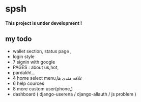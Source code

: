 # spsh
<h4>This project is under development !</h4>

<h2>my todo</h2>
<ul>
    <li>wallet section, status page ,</li>
    <li>login style</li>
    <li>7 signin with google</li>
    <li>PAGES  : about us,hot,</li>
    <li> pardakht... </li>
    <li>4 home select menu,علاقه مندی ها</li>
    <li>6 help cources</li>
    <li>8 more custom user(phone,)</li>
    <li>dashboard ( django-userena / django-allauth / js problem )</li>
</ul>
